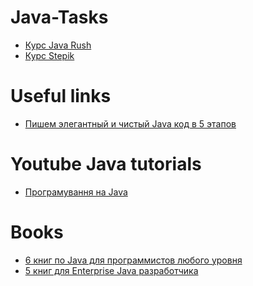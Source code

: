 # Java-Tasks
<ul>
  <li><a href="https://javarush.ru/users/1400908">Курс Java Rush</a></li>
  <li><a href="https://stepik.org/users/293106747">Курс Stepik</a></li>
  </ul>
<h1>Useful links</h1>
<ul>
<li><a href="https://proglib.io/p/java-code/">Пишем элегантный и чистый Java код в 5 этапов</a></li>
</ul>
<h1>Youtube Java tutorials</h1>
<ul>
<li><a href="https://www.youtube.com/watch?v=RfVNoetxxHA&list=PLxxPga8YS0l7Bory4_a9RHhg7NAQiCyrq">Програмування на Java</a></li>
</ul>
<h1>Books</h1>
<ul>
<li><a href="https://proglib.io/p/java-books">6 книг по Java для программистов любого уровня</a></li>
<li><a href="https://proglib.io/p/5-books-enterprise-java-developer/">5 книг для Enterprise Java разработчика</a></li>
</ul>
